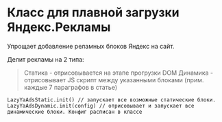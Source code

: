 # Класс для плавной загрузки Яндекс.Рекламы

Упрощает добавление реламных блоков Яндекс на сайт. 

Делит рекламы на 2 типа:

> Статика - отрисовывается на этапе прогрузки DOM
> Динамика - отрисовывает JS скрипт между указанными блоками (прим. каждые 7 параграфов в статье)

``` LazyYaAdsStatic.init() // запускает все возможные статические блоки. ```
``` LazyYaAdsDynamic.init(config) // отрисовывает и запускает все динамические блоки. Конфиг расписан в классе ```